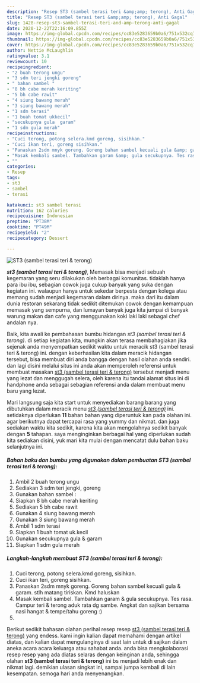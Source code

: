 ```yaml
---
description: "Resep ST3 (sambel terasi teri &amp;amp; terong), Anti Gagal"
title: "Resep ST3 (sambel terasi teri &amp;amp; terong), Anti Gagal"
slug: 1428-resep-st3-sambel-terasi-teri-and-amp-terong-anti-gagal
date: 2020-12-22T22:16:09.855Z
image: https://img-global.cpcdn.com/recipes/cc83e5283659b0a6/751x532cq70/st3-sambel-terasi-teri-terong-foto-resep-utama.jpg
thumbnail: https://img-global.cpcdn.com/recipes/cc83e5283659b0a6/751x532cq70/st3-sambel-terasi-teri-terong-foto-resep-utama.jpg
cover: https://img-global.cpcdn.com/recipes/cc83e5283659b0a6/751x532cq70/st3-sambel-terasi-teri-terong-foto-resep-utama.jpg
author: Nettie McLaughlin
ratingvalue: 3.1
reviewcount: 10
recipeingredient:
- "2 buah terong ungu"
- "3 sdm teri jengki goreng"
- " bahan sambel "
- "8 bh cabe merah keriting"
- "5 bh cabe rawit"
- "4 siung bawang merah"
- "3 siung bawang merah"
- "1 sdm terasi"
- "1 buah tomat ukkecil"
- "secukupnya gula  garam"
- "1 sdm gula merah"
recipeinstructions:
- "Cuci terong, potong selera.kmd goreng, sisihkan."
- "Cuci ikan teri, goreng sisihkan."
- "Panaskan 2sdm mnyk goreng. Goreng bahan sambel kecuali gula &amp; garam. stlh matang tiriskan. Kmd haluskan"
- "Masak kembali sambel. Tambahkan garam &amp; gula secukupnya. Tes rasa. Campur teri &amp; terong aduk rata dg sambe. Angkat dan sajikan bersama nasi hangat &amp; tempe/tahu goreng :)"
- ""
categories:
- Resep
tags:
- st3
- sambel
- terasi

katakunci: st3 sambel terasi 
nutrition: 162 calories
recipecuisine: Indonesian
preptime: "PT38M"
cooktime: "PT49M"
recipeyield: "2"
recipecategory: Dessert

---
```



![ST3 (sambel terasi teri &amp; terong)](https://img-global.cpcdn.com/recipes/cc83e5283659b0a6/751x532cq70/st3-sambel-terasi-teri-terong-foto-resep-utama.jpg)

<b><i>st3 (sambel terasi teri &amp; terong)</i></b>, Memasak bisa menjadi sebuah kegemaran yang seru dilakukan oleh berbagai komunitas. tidaklah hanya para ibu ibu, sebagian cowok juga cukup banyak yang suka dengan kegiatan ini. walaupun hanya untuk sekedar berpesta dengan kolega atau memang sudah menjadi kegemaran dalam dirinya. maka dari itu dalam dunia restoran sekarang tidak sedikit ditemukan cowok dengan kemampuan memasak yang sempurna, dan lumayan banyak juga kita jumpai di banyak warung makan dan cafe yang menggunakan koki laki laki sebagai chef andalan nya.

Baik, kita awali ke pembahasan bumbu hidangan <i>st3 (sambel terasi teri &amp; terong)</i>. di setiap kegiatan kita, mungkin akan terasa membahagiakan jika sejenak anda menyempatkan sedikit waktu untuk meracik st3 (sambel terasi teri &amp; terong) ini. dengan keberhasilan kita dalam meracik hidangan tersebut, bisa membuat diri anda bangga dengan hasil olahan anda sendiri. dan lagi disini melalui situs ini anda akan memperoleh referensi untuk membuat masakan <u>st3 (sambel terasi teri &amp; terong)</u> tersebut menjadi menu yang lezat dan menggugah selera, oleh karena itu tandai alamat situs ini di handphone anda sebagai sebagian referensi anda dalam membuat menu baru yang lezat.




Mari langsung saja kita start untuk menyediakan barang barang yang dibutuhkan dalam meracik menu <u><i>st3 (sambel terasi teri &amp; terong)</i></u> ini. setidaknya diperlukan <b>11</b> bahan bahan yang diperuntuk kan pada olahan ini. agar berikutnya dapat tercapai rasa yang yummy dan nikmat. dan juga sediakan waktu kita sedikit, karena kita akan mengolahnya sedikit banyak dengan <b>5</b> tahapan. saya menginginkan berbagai hal yang diperlukan sudah kita sediakan disini, yuk mari kita mulai dengan mencatat dulu bahan baku selanjutnya ini.

<!--inarticleads1-->

##### Bahan baku dan bumbu yang digunakan dalam pembuatan ST3 (sambel terasi teri &amp; terong):

1. Ambil 2 buah terong ungu
1. Sediakan 3 sdm teri jengki, goreng
1. Gunakan  bahan sambel :
1. Siapkan 8 bh cabe merah keriting
1. Sediakan 5 bh cabe rawit
1. Gunakan 4 siung bawang merah
1. Gunakan 3 siung bawang merah
1. Ambil 1 sdm terasi
1. Siapkan 1 buah tomat uk.kecil
1. Gunakan secukupnya gula &amp; garam
1. Siapkan 1 sdm gula merah




<!--inarticleads2-->

##### Langkah-langkah membuat ST3 (sambel terasi teri &amp; terong):

1. Cuci terong, potong selera.kmd goreng, sisihkan.
1. Cuci ikan teri, goreng sisihkan.
1. Panaskan 2sdm mnyk goreng. Goreng bahan sambel kecuali gula &amp; garam. stlh matang tiriskan. Kmd haluskan
1. Masak kembali sambel. Tambahkan garam &amp; gula secukupnya. Tes rasa. Campur teri &amp; terong aduk rata dg sambe. Angkat dan sajikan bersama nasi hangat &amp; tempe/tahu goreng :)
1. 




Berikut sedikit bahasan olahan perihal resep resep <u>st3 (sambel terasi teri &amp; terong)</u> yang endess. kami ingin kalian dapat memahami dengan artikel diatas, dan kalian dapat mengulanginya di saat lain untuk di sajikan dalam aneka acara acara keluarga atau sahabat anda. anda bisa mengkolaborasi resep resep yang ada diatas selaras dengan keinginan anda, sehingga olahan <b>st3 (sambel terasi teri &amp; terong)</b> ini bs menjadi lebih enak dan nikmat lagi. demikian ulasan singkat ini, sampai jumpa kembali di lain kesempatan. semoga hari anda menyenangkan.
